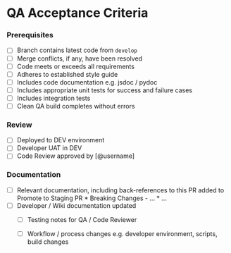 # QA Acceptance Criteria

### Prerequisites
- [ ] Branch contains latest code from `develop`
- [ ] Merge conflicts, if any, have been resolved
- [ ] Code meets or exceeds all requirements
 - [ ] Adheres to established style guide
 - [ ] Includes code documentation e.g. jsdoc / pydoc
 - [ ] Includes appropriate unit tests for success and failure cases
 - [ ] Includes integration tests
- [ ] Clean QA build completes without errors

### Review
- [ ] Deployed to DEV environment
- [ ] Developer UAT in DEV
- [ ] Code Review approved by [@username]

### Documentation
- [ ] Relevant documentation, including back-references to this PR added to Promote to Staging PR 
      * Breaking Changes
        - ...
      * ...
- [ ] Developer / Wiki documentation updated
  - [ ] Testing notes for QA / Code Reviewer
  - [ ] Workflow / process changes e.g. developer environment, scripts, build changes

